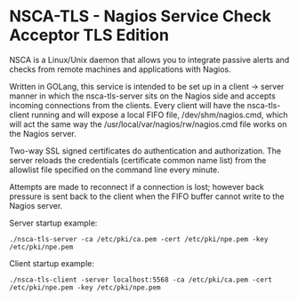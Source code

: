# NSCA-TLS - Nagios Service Check Acceptor TLS Edition

NSCA is a Linux/Unix daemon that allows you to integrate passive alerts and checks from remote machines and applications with Nagios.

Written in GOLang, this service is intended to be set up in a client -> server manner in which the nsca-tls-server sits on the Nagios side and accepts incoming connections from the clients. Every client will have the nsca-tls-client running and will expose a local FIFO file, /dev/shm/nagios.cmd, which will act the same way the /usr/local/var/nagios/rw/nagios.cmd file works on the Nagios server.

Two-way SSL signed certificates do authentication and authorization. The server reloads the credentials (certificate common name list) from the allowlist file specified on the command line every minute.

Attempts are made to reconnect if a connection is lost; however back pressure is sent back to the client when the FIFO buffer cannot write to the Nagios server.


Server startup example:
```
./nsca-tls-server -ca /etc/pki/ca.pem -cert /etc/pki/npe.pem -key /etc/pki/npe.pem
```

Client startup example:
```
./nsca-tls-client -server localhost:5568 -ca /etc/pki/ca.pem -cert /etc/pki/npe.pem -key /etc/pki/npe.pem
```
